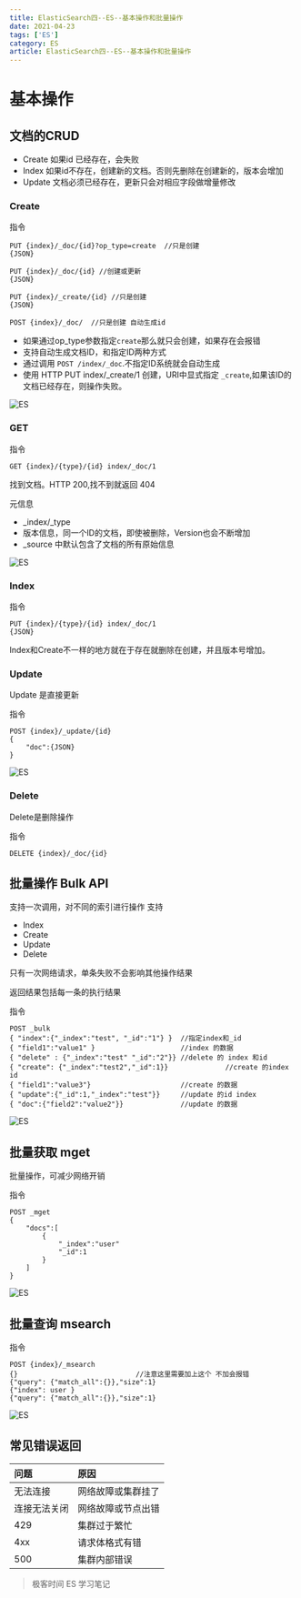```yaml
---
title: ElasticSearch四--ES--基本操作和批量操作
date: 2021-04-23
tags: ['ES']
category: ES
article: ElasticSearch四--ES--基本操作和批量操作
---
```


# 基本操作

## 文档的CRUD

- Create 如果id 已经存在，会失败
- Index 如果id不存在，创建新的文档。否则先删除在创建新的，版本会增加
- Update 文档必须已经存在，更新只会对相应字段做增量修改

### Create

指令
```
PUT {index}/_doc/{id}?op_type=create  //只是创建
{JSON}

PUT {index}/_doc/{id} //创建或更新
{JSON}

PUT {index}/_create/{id} //只是创建
{JSON}

POST {index}/_doc/  //只是创建 自动生成id
```

- 如果通过op_type参数指定`create`那么就只会创建，如果存在会报错
- 支持自动生成文档ID，和指定ID两种方式
- 通过调用 `POST /index/_doc`.不指定ID系统就会自动生成
- 使用 HTTP PUT index/_create/1 创建，URI中显式指定 `_create`,如果该ID的文档已经存在，则操作失败。

![ES](../images/ES01.png)

### GET

指令
```
GET {index}/{type}/{id} index/_doc/1
```

找到文档。HTTP 200,找不到就返回 404

元信息
- _index/_type
- 版本信息，同一个ID的文档，即使被删除，Version也会不断增加
- _source 中默认包含了文档的所有原始信息

![ES](../images/ES02.png)

### Index

指令
```
PUT {index}/{type}/{id} index/_doc/1
{JSON}
```

Index和Create不一样的地方就在于存在就删除在创建，并且版本号增加。

 ### Update

 Update 是直接更新

 指令
 ```
 POST {index}/_update/{id}
 {
     "doc":{JSON}
 }
 ```

 ![ES](../images/ES03.png)

 ### Delete

 Delete是删除操作

 指令
 ```
 DELETE {index}/_doc/{id}
 ```


 ## 批量操作 Bulk API

 支持一次调用，对不同的索引进行操作
 支持
 - Index
 - Create
 - Update
 - Delete

 只有一次网络请求，单条失败不会影响其他操作结果

 返回结果包括每一条的执行结果


 指令
 ```
 POST _bulk
 { "index":{"_index":"test", "_id":"1"} }  //指定index和_id
 { "field1":"value1" }                     //index 的数据
 { "delete" : {"_index":"test" "_id":"2"}} //delete 的 index 和id
 { "create": {"_index":"test2","_id":1}}              //create 的index id
 { "field1":"value3"}                      //create 的数据
 { "update":{"_id":1,"_index":"test"}}     //update 的id index
 { "doc":{"field2":"value2"}}              //update 的数据
 ```

  ![ES](../images/ES04.png)

## 批量获取 mget

批量操作，可减少网络开销

指令
```
POST _mget
{
    "docs":[
        {
            "_index":"user"
            "_id":1
        }
    ]
}
```

  ![ES](../images/ES05.png)

## 批量查询 msearch

指令
```
POST {index}/_msearch
{}                             //注意这里需要加上这个 不加会报错
{"query": {"match_all":{}},"size":1}
{"index": user }
{"query": {"match_all":{}},"size":1}
```

  ![ES](../images/ES06.png)


## 常见错误返回

|问题 | 原因 |
|:----|:-----|
| 无法连接 | 网络故障或集群挂了 |
| 连接无法关闭| 网络故障或节点出错|
|429 | 集群过于繁忙|
| 4xx | 请求体格式有错|
| 500 | 集群内部错误|


> 极客时间 ES 学习笔记


